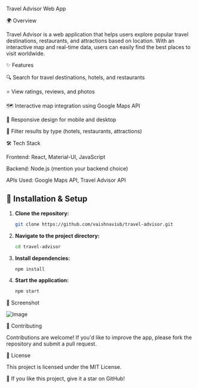 Travel Advisor Web App

🌍 Overview

Travel Advisor is a web application that helps users explore popular travel destinations, restaurants, and attractions based on location. With an interactive map and real-time data, users can easily find the best places to visit worldwide.

✨ Features

🔍 Search for travel destinations, hotels, and restaurants

⭐ View ratings, reviews, and photos

🗺️ Interactive map integration using Google Maps API

📱 Responsive design for mobile and desktop

📌 Filter results by type (hotels, restaurants, attractions)

🛠️ Tech Stack

Frontend: React, Material-UI, JavaScript

Backend: Node.js (mention your backend choice)

APIs Used: Google Maps API, Travel Advisor API

## 🚀 Installation & Setup

1. **Clone the repository:**
   ```bash
   git clone https://github.com/vaishnaviub/travel-advisor.git

2. **Navigate to the project directory:**
   ```bash
   cd travel-advisor

3. **Install dependencies:**
   ```bash
   npm install

4. **Start the application:**
   ```bash
   npm start

📸 Screenshot

![Image](https://github.com/user-attachments/assets/bff199fc-79af-4a85-bb7e-57c5c9b90765)

🤝 Contributing

Contributions are welcome! If you'd like to improve the app, please fork the repository and submit a pull request.

📜 License

This project is licensed under the MIT License.

🌟 If you like this project, give it a star on GitHub!


